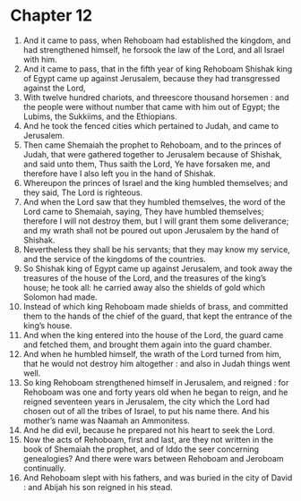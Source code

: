 # Chapter 12

1. And it came to pass, when Rehoboam had established the kingdom, and had strengthened himself, he forsook the law of the Lord, and all Israel with him.
2. And it came to pass, that in the fifth year of king Rehoboam Shishak king of Egypt came up against Jerusalem, because they had transgressed against the Lord,
3. With twelve hundred chariots, and threescore thousand horsemen : and the people were without number that came with him out of Egypt; the Lubims, the Sukkiims, and the Ethiopians.
4. And he took the fenced cities which pertained to Judah, and came to Jerusalem.
5. Then came Shemaiah the prophet to Rehoboam, and to the princes of Judah, that were gathered together to Jerusalem because of Shishak, and said unto them, Thus saith the Lord, Ye have forsaken me, and therefore have I also left you in the hand of Shishak.
6. Whereupon the princes of Israel and the king humbled themselves; and they said, The Lord is righteous.
7. And when the Lord saw that they humbled themselves, the word of the Lord came to Shemaiah, saying, They have humbled themselves; therefore I will not destroy them, but I will grant them some deliverance; and my wrath shall not be poured out upon Jerusalem by the hand of Shishak.
8. Nevertheless they shall be his servants; that they may know my service, and the service of the kingdoms of the countries.
9. So Shishak king of Egypt came up against Jerusalem, and took away the treasures of the house of the Lord, and the treasures of the king’s house; he took all: he carried away also the shields of gold which Solomon had made.
10. Instead of which king Rehoboam made shields of brass, and committed them to the hands of the chief of the guard, that kept the entrance of the king’s house.
11. And when the king entered into the house of the Lord, the guard came and fetched them, and brought them again into the guard chamber.
12. And when he humbled himself, the wrath of the Lord turned from him, that he would not destroy him altogether : and also in Judah things went well.
13. So king Rehoboam strengthened himself in Jerusalem, and reigned : for Rehoboam was one and forty years old when he began to reign, and he reigned seventeen years in Jerusalem, the city which the Lord had chosen out of all the tribes of Israel, to put his name there. And his mother’s name was Naamah an Ammonitess.
14. And he did evil, because he prepared not his heart to seek the Lord.
15. Now the acts of Rehoboam, first and last, are they not written in the book of Shemaiah the prophet, and of Iddo the seer concerning genealogies? And there were wars between Rehoboam and Jeroboam continually.
16. And Rehoboam slept with his fathers, and was buried in the city of David : and Abijah his son reigned in his stead.

